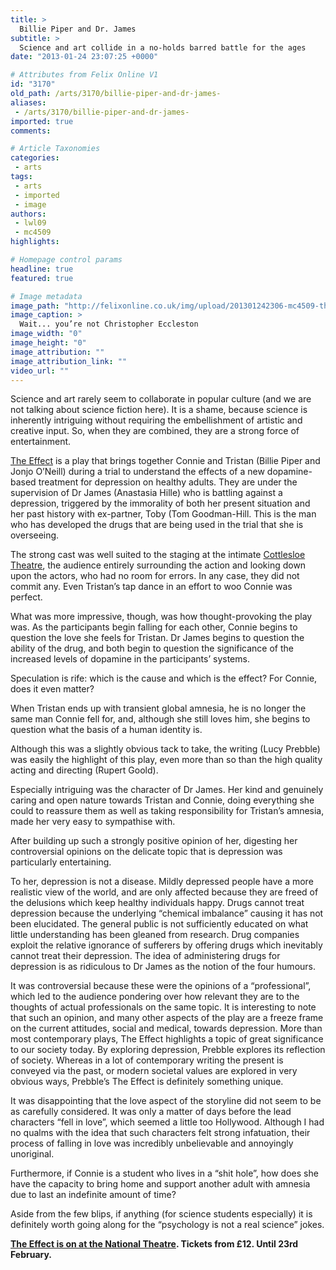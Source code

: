 ```yaml
---
title: >
  Billie Piper and Dr. James
subtitle: >
  Science and art collide in a no-holds barred battle for the ages
date: "2013-01-24 23:07:25 +0000"

# Attributes from Felix Online V1
id: "3170"
old_path: /arts/3170/billie-piper-and-dr-james-
aliases:
 - /arts/3170/billie-piper-and-dr-james-
imported: true
comments:

# Article Taxonomies
categories:
 - arts
tags:
 - arts
 - imported
 - image
authors:
 - lwl09
 - mc4509
highlights:

# Homepage control params
headline: true
featured: true

# Image metadata
image_path: "http://felixonline.co.uk/img/upload/201301242306-mc4509-theeffect_1.jpg"
image_caption: >
  Wait... you’re not Christopher Eccleston
image_width: "0"
image_height: "0"
image_attribution: ""
image_attribution_link: ""
video_url: ""
---
```


Science and art rarely seem to collaborate in popular culture (and we are not talking about science fiction here). It is a shame, because science is inherently intriguing without requiring the embellishment of artistic and creative input. So, when they are combined, they are a strong force of entertainment.

[The Effect](http://www.nationaltheatre.org.uk/shows/the-effect) is a play that brings together Connie and Tristan (Billie Piper and Jonjo O’Neill) during a trial to understand the effects of a new dopamine-based treatment for depression on healthy adults. They are under the supervision of Dr James (Anastasia Hille) who is battling against a depression, triggered by the immorality of both her present situation and her past history with ex-partner, Toby (Tom Goodman-Hill. This is the man who has developed the drugs that are being used in the trial that she is overseeing.

The strong cast was well suited to the staging at the intimate [Cottlesloe Theatre](http://www.nationaltheatre.org.uk/venue/cottesloe-theatre), the audience entirely surrounding the action and looking down upon the actors, who had no room for errors. In any case, they did not commit any. Even Tristan’s tap dance in an effort to woo Connie was perfect.

What was more impressive, though, was how thought-provoking the play was. As the participants begin falling for each other, Connie begins to question the love she feels for Tristan. Dr James begins to question the ability of the drug, and both begin to question the significance of the increased levels of dopamine in the participants’ systems.

Speculation is rife: which is the cause and which is the effect? For Connie, does it even matter?

When Tristan ends up with transient global amnesia, he is no longer the same man Connie fell for, and, although she still loves him, she begins to question what the basis of a human identity is.

Although this was a slightly obvious tack to take, the writing (Lucy Prebble) was easily the highlight of this play, even more than so than the high quality acting and directing (Rupert Goold).

Especially intriguing was the character of Dr James. Her kind and genuinely caring and open nature towards Tristan and Connie, doing everything she could to reassure them as well as taking responsibility for Tristan’s amnesia, made her very easy to sympathise with.

After building up such a strongly positive opinion of her, digesting her controversial opinions on the delicate topic that is depression was particularly entertaining.

To her, depression is not a disease. Mildly depressed people have a more realistic view of the world, and are only affected because they are freed of the delusions which keep healthy individuals happy. Drugs cannot treat depression because the underlying “chemical imbalance” causing it has not been elucidated. The general public is not sufficiently educated on what little understanding has been gleaned from research. Drug companies exploit the relative ignorance of sufferers by offering drugs which inevitably cannot treat their depression. The idea of administering drugs for depression is as ridiculous to Dr James as the notion of the four humours.

It was controversial because these were the opinions of a “professional”, which led to the audience pondering over how relevant they are to the thoughts of actual professionals on the same topic.
 It is interesting to note that such an opinion, and many other aspects of the play are a freeze frame on the current attitudes, social and medical, towards depression. More than most contemporary plays, The Effect highlights a topic of great significance to our society today. By exploring depression, Prebble explores its reflection of society. Whereas in a lot of contemporary writing the present is conveyed via the past, or modern societal values are explored in very obvious ways, Prebble’s The Effect is definitely something unique.

It was disappointing that the love aspect of the storyline did not seem to be as carefully considered. It was only a matter of days before the lead characters “fell in love”, which seemed a little too Hollywood. Although I had no qualms with the idea that such characters felt strong infatuation, their process of falling in love was incredibly unbelievable and annoyingly unoriginal.

Furthermore, if Connie is a student who lives in a “shit hole”, how does she have the capacity to bring home and support another adult with amnesia due to last an indefinite amount of time?

Aside from the few blips, if anything (for science students especially) it is definitely worth going along for the “psychology is not a real science” jokes.

__[The Effect is on at the National Theatre](http://www.nationaltheatre.org.uk/shows/the-effect). Tickets from £12. Until 23rd February.__
